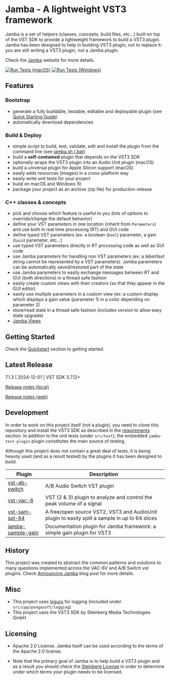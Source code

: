 Jamba - A lightweight VST3 framework
======================================

Jamba is a set of helpers (classes, concepts, build files, etc...) built on top of the VST SDK to provide a lightweight framework to build a VST3 plugin. Jamba has been designed to help in building VST3 plugin, not to replace it: you are still writing a VST3 plugin, not a Jamba plugin.

Check the [Jamba](https://jamba.dev/) website for more details.

[![Run Tests (macOS)](https://github.com/pongasoft/jamba/actions/workflows/run-tests-macos-action.yml/badge.svg)](https://github.com/pongasoft/jamba/actions/workflows/run-tests-macos-action.yml) [![Run Tests (Windows)](https://github.com/pongasoft/jamba/actions/workflows/run-tests-windows-action.yml/badge.svg)](https://github.com/pongasoft/jamba/actions/workflows/run-tests-windows-action.yml)

Features
--------

### Bootstrap

- generate a fully buildable, testable, editable and deployable plugin (see [Quick Starting Guide](https://jamba.dev/quickstart/))
- automatically download dependencies

### Build & Deploy

- simple script to build, test, validate, edit and install the plugin from the command line (see [jamba.sh (.bat)](https://jamba.dev/jamba.sh/)
- build a **self-contained** plugin that depends on the VST3 SDK
- optionally wraps the VST3 plugin into an Audio Unit plugin (macOS)
- build a universal plugin for Apple Silicon support (macOS)  
- easily adds resources (images) in a cross-platform way
- easily write unit tests for your project
- build on macOS and Windows 10
- package your project as an archive (zip file) for production release


### C++ classes & concepts
- pick and choose which feature is useful to you (lots of options to override/change the default behavior)
- define your VST parameters in one location (inherit from `Parameters`) and use both in real time processing (RT) and GUI code
- define typed VST parameters (ex: a boolean (`bool`) parameter, a gain (`Gain`) parameter, etc...)
- use typed VST parameters directly in RT processing code as well as GUI code
- use Jamba parameters for handling non VST parameters (ex: a label/text string cannot be represented by a VST parameters). Jamba parameters can be automatically saved/restored part of the state
- use Jamba parameters to easily exchange messages between RT and GUI (both directions) in a thread safe fashion
- easily create custom views with their creators (so that they appear in the GUI editor)
- easily use multiple parameters in a custom view (ex: a custom display which displays a gain value (parameter 1) in a color depending on parameter 2)
- store/read state in a thread safe fashion (includes version to allow easy state upgrade)
- [Jamba Views](https://jamba.dev/views/)

Getting Started
---------------

Check the [Quickstart](https://jamba.dev/quickstart/) section to getting started.

Latest Release
--------------

7.1.3 | 2024-12-01 | VST SDK 3.7.12+

[Release notes (local)](RELEASE.md)

[Release notes (web)](https://jamba.dev/releases/)

Development
-----------

In order to work on this project itself (not a plugin), you need to clone this repository and install the VST3 SDK as described in the [requirements](https://jamba.dev/requirements/) section. In addition to the unit tests (under `src/test`), the embedded `jamba-test-plugin` plugin constitutes the main source of testing.

Although this project does not contain a great deal of tests, it is being heavily used (and as a result tested) by the plugins it has been designed to build.

| Plugin                                                              | Description                                                                                    |
|---------------------------------------------------------------------|------------------------------------------------------------------------------------------------|
| [vst-ab-switch](https://github.com/pongasoft/vst-ab-switch)         | A/B Audio Switch VST plugin                                                                    |
| [vst-vac-6](https://github.com/pongasoft/vst-vac-6v)                | VST (2 & 3) plugin to analyze and control the peak volume of a signal                          |
| [vst-sam-spl-64](https://github.com/pongasoft/vst-sam-spl-64)       | A free/open source VST2, VST3 and AudioUnit plugin to easily split a sample in up to 64 slices |
| [jamba-sample-gain](https://github.com/pongasoft/jamba-sample-gain) | Documentation plugin for Jamba framework: a simple gain plugin for VST3                        |

History
-------
This project was created to abstract the common patterns and solutions to many questions implemented across the VAC-6V and A/B Switch vst plugins. Check [Announcing Jamba](https://www.pongasoft.com/blog/yan/vst/2018/08/29/Announcing-Jamba/) blog post for more details.

Misc
----

- This project uses [loguru](https://github.com/emilk/loguru) for logging (included under `src/cpp/pongasoft/logging`)
- This project uses the VST3 SDK by Steinberg Media Technologies GmbH

Licensing
---------

- Apache 2.0 License. Jamba itself can be used according to the terms of the Apache 2.0 license.

- Note that the primary goal of Jamba is to help build a VST3 plugin and as a result you should check the [Steinberg License](http://www.steinberg.net/sdklicenses_vst3) in order to determine under which terms your plugin needs to be licensed.
